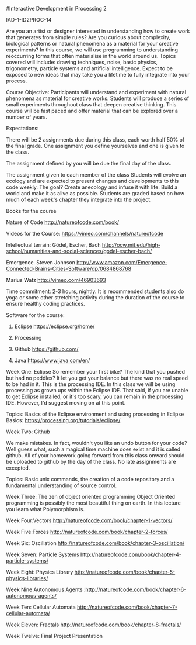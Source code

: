#Interactive Development in Processing 2 IAD-1-ID2PROC-14

Are you an artist or designer interested in understanding how to create work that generates from simple rules? Are you curious about complexity, biological patterns or natural phenomena as a material for your creative experiments? In this course, we will use programming to understanding reoccurring forms that often materialise in the world around us. Topics covered will include: drawing techniques, noise, basic physics, trigonometry, particle systems and artificial intelligence. Expect to be exposed to new ideas that may take you a lifetime to fully integrate into your process. Course Objective: Participants will understand and experiment with natural phenomena as material for creative works. Students will produce a series of small experiments throughout class that deepen creative thinking. This course will be fast paced and offer material that can be explored over a number of years. 

Expectations: 

There will be 2 assignments due during this class, each worth half 50% of the final grade. One assignment you define yourselves and one is given to the class. 

The assignment defined by you will be due the final day of the class. 

The assignment given to each member of the class
Students will evolve an ecology and  are expected to present changes and developments to this code weekly. The goal? Create anecology and infuse it with life. Build a world and make it as alive as possible. Students are graded based on how much of each week's chapter they integrate into the project. 

Books for the course 

Nature of Code
http://natureofcode.com/book/

Videos for the Course: 
https://vimeo.com/channels/natureofcode

Intellectual terrain: Gödel, Escher, Bach http://ocw.mit.edu/high-school/humanities-and-social-sciences/godel-escher-bach/Emergence. Steven Johnson http://www.amazon.com/Emergence-Connected-Brains-Cities-Software/dp/0684868768Marius Watz http://vimeo.com/46903693Time commitment: 2-3 hours, nightly. It is recommended students also do yoga or some other stretching activity during the duration of the course to ensure healthy coding practices.
Software for the course: 
1. Eclipse 
https://eclipse.org/home/

2. Processing 

3. Github
https://github.com/
4. Java
https://www.java.com/en/

Week One: Eclipse 
So remember your first bike? The kind that you pushed but had no peddles? It let you get your balance but there was no real speed to be had in it. This is the processing IDE. In this class we will be using processing as grown ups within the Eclipse IDE. That said, if you are unable to get Eclipse installed, or it's too scary, you can remain in the processing IDE. However, I'd suggest moving on at this point. 
Topics: Basics of the Eclipse environment and using processing in Eclipse
Basics: 
https://processing.org/tutorials/eclipse/

Week Two: Github 

We make mistakes. In fact, wouldn't you like an undo button for your code? Well guess what, such a magical time machine does exist and it is called github. All of your homework going forward from this class onward should be uploaded to github by the day of the class. No late assignments are excepted. 

Topics: Basic unix commands, the creation of a code repository and a fundamental understanding of source control. 


Week Three: The zen of object oriented programming 
Object Oriented programming is possibly the most beautiful thing on earth. In this lecture you learn what Polymorphism is. 

Week Four:Vectors 
http://natureofcode.com/book/chapter-1-vectors/

Week Five:Forces 
http://natureofcode.com/book/chapter-2-forces/

Week Six: Oscillation
http://natureofcode.com/book/chapter-3-oscillation/

Week Seven: Particle Systems
http://natureofcode.com/book/chapter-4-particle-systems/

Week Eight: Physics Library http://natureofcode.com/book/chapter-5-physics-libraries/

Week Nine Autonomous Agents :http://natureofcode.com/book/chapter-6-autonomous-agents/ 

Week Ten: Cellular Automata http://natureofcode.com/book/chapter-7-cellular-automata/

Week Eleven: Fractals http://natureofcode.com/book/chapter-8-fractals/

Week Twelve: Final Project Presentation 